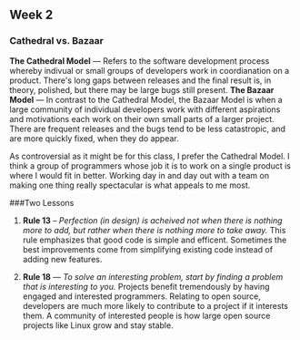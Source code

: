## Week 2

### Cathedral vs. Bazaar
**The Cathedral Model** — Refers to the software development process whereby indivual or small groups of developers work in coordianation on a product. There's long gaps between releases and the final result is, in theory, polished, but there may be large bugs still present.
**The Bazaar Model** — In contrast to the Cathedral Model, the Bazaar Model is when a large community of individual developers work with different aspirations and motivations each work on their own small parts of a larger project. There are frequent releases and the bugs tend to be less catastropic, and are more quickly fixed, when they do appear. 

As controversial as it might be for this class, I prefer the Cathedral Model. I think a group of programmers whose job it is to work on a single product is where I would fit in better. Working day in and day out with a team on making one thing really spectacular is what appeals to me most.

###Two Lessons
1. **Rule 13** – *Perfection (in design) is acheived not when there is nothing more to add, but rather when there is nothing more to take away.* This rule emphasizes that good code is simple and efficent. Sometimes the best improvements come from simplifying existing code instead of adding new features.  

2. **Rule 18** — *To solve an interesting problem, start by finding a problem that is interesting to you.* Projects benefit tremendously by having engaged and interested programmers. Relating to open source, developers are much more likely to contribute to a project if it interests them. A community of interested people is how large open source projects like Linux grow and stay stable.

